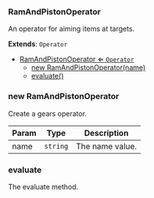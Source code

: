 <a name="RamAndPistonOperator"></a>

### RamAndPistonOperator 
An operator for aiming items at targets.


**Extends**: <code>Operator</code>  

* [RamAndPistonOperator ⇐ <code>Operator</code>](#RamAndPistonOperator)
    * [new RamAndPistonOperator(name)](#new-RamAndPistonOperator)
    * [evaluate()](#evaluate)

<a name="new_RamAndPistonOperator_new"></a>

### new RamAndPistonOperator
Create a gears operator.


| Param | Type | Description |
| --- | --- | --- |
| name | <code>string</code> | The name value. |

<a name="RamAndPistonOperator+evaluate"></a>

### evaluate
The evaluate method.



